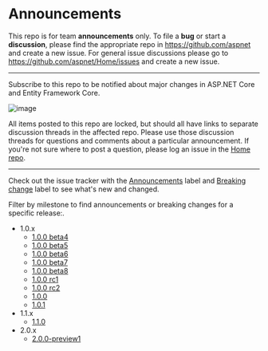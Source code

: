 Announcements
=============

This repo is for team **announcements** only. To file a **bug** or start a **discussion**, please find the appropriate repo in https://github.com/aspnet and create a new issue. For general issue discussions please go to https://github.com/aspnet/Home/issues and create a new issue.

---

Subscribe to this repo to be notified about major changes in ASP.NET Core and Entity Framework Core.

![image](https://cloud.githubusercontent.com/assets/202643/7099148/d5b091f8-dfa1-11e4-8d13-c0195714f31e.png)

All items posted to this repo are locked, but should all have links to separate discussion threads in the affected repo. Please use those discussion threads for questions and comments about a particular announcement. If you're not sure where to post a question, please log an issue in the [Home repo](https://github.com/aspnet/Home/issues/).

---

Check out the issue tracker with the [Announcements](https://github.com/aspnet/Announcements/labels/Announcement) label and [Breaking change](https://github.com/aspnet/Announcements/labels/Breaking%20change) label to see what's new and changed.

Filter by milestone to find announcements or breaking changes for a specific release:.

* 1.0.x
   * [1.0.0 beta4](https://github.com/aspnet/Announcements/issues?q=is%3Aopen+is%3Aissue+milestone%3A1.0.0-beta4)
   * [1.0.0 beta5](https://github.com/aspnet/Announcements/issues?q=is%3Aopen+is%3Aissue+milestone%3A1.0.0-beta5)
   * [1.0.0 beta6](https://github.com/aspnet/Announcements/issues?q=is%3Aopen+is%3Aissue+milestone%3A1.0.0-beta6)
   * [1.0.0 beta7](https://github.com/aspnet/Announcements/issues?q=is%3Aopen+is%3Aissue+milestone%3A1.0.0-beta7)
   * [1.0.0 beta8](https://github.com/aspnet/Announcements/issues?q=is%3Aopen+is%3Aissue+milestone%3A1.0.0-beta8)
   * [1.0.0 rc1](https://github.com/aspnet/Announcements/issues?q=is%3Aopen+is%3Aissue+milestone%3A1.0.0-rc1)
   * [1.0.0 rc2](https://github.com/aspnet/Announcements/issues?q=is%3Aopen+is%3Aissue+milestone%3A1.0.0-rc2)
   * [1.0.0](https://github.com/aspnet/Announcements/issues?q=is%3Aopen+is%3Aissue+milestone%3A1.0.0)
   * [1.0.1](https://github.com/aspnet/Announcements/issues?q=is%3Aopen+is%3Aissue+milestone%3A1.0.1)
* 1.1.x
   * [1.1.0](https://github.com/aspnet/Announcements/issues?q=is%3Aopen+is%3Aissue+milestone%3A1.1.0)
* 2.0.x
   * [2.0.0-preview1](https://github.com/aspnet/Announcements/issues?q=is%3Aopen+is%3Aissue+milestone%3A2.0.0-preview1)
